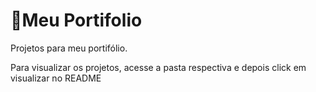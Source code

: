  <h1>📁Meu Portifolio</h1> 
 Projetos para meu portifólio.
 <p>Para visualizar os projetos, acesse a pasta respectiva e depois click em visualizar no README</p>
